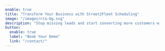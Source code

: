 ```yaml
---
enable: true
title: "Transform Your Business with Street2Fleet Scheduling"
image: "/images/cta-bg.svg"
description: "Stop missing leads and start converting more customers with real-time scheduling that works 24/7 for your home service business."
button:
  enable: true
  label: "Book Your Demo"
  link: "/contact/"
---
```

